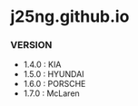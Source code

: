 # j25ng.github.io


### VERSION
- 1.4.0 : KIA
- 1.5.0 : HYUNDAI
- 1.6.0 : PORSCHE
- 1.7.0 : McLaren
